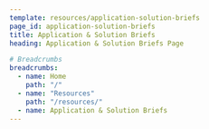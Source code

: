 ```yaml
---
template: resources/application-solution-briefs
page_id: application-solution-briefs
title: Application & Solution Briefs
heading: Application & Solution Briefs Page

# Breadcrumbs
breadcrumbs:
  - name: Home
    path: "/"
  - name: "Resources"
    path: "/resources/"
  - name: Application & Solution Briefs
---
```

